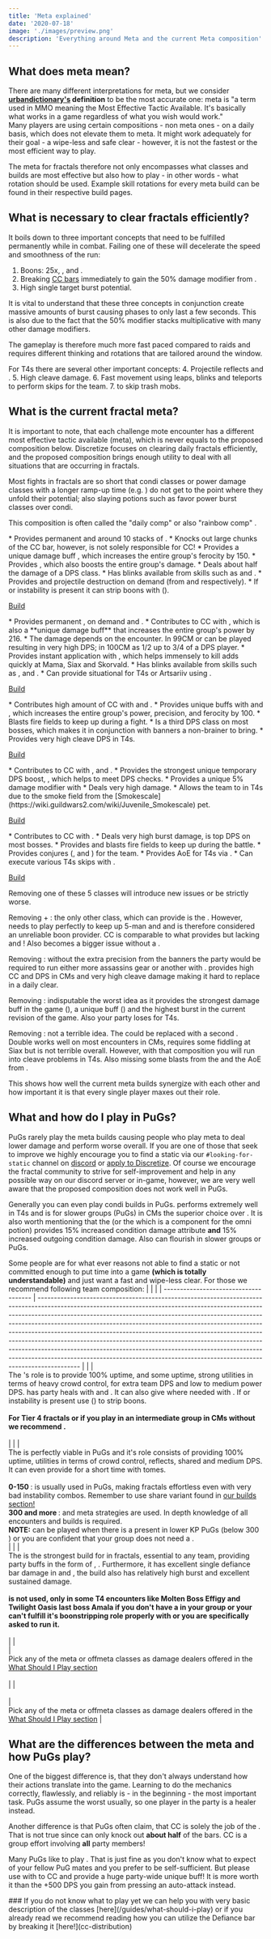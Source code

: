 ```yaml
---
title: 'Meta explained'
date: '2020-07-18'
image: './images/preview.png'
description: 'Everything around Meta and the current Meta composition'
---
```


## What does meta mean? 
There are many different interpretations for meta, but we consider **[urbandictionary's](https://www.urbandictionary.com/define.php?term=meta) definition** to be the most accurate one: meta is "a term used in MMO meaning the Most Effective Tactic Available. It's basically what works in a game regardless of what you wish would work."  
Many players are using certain compositions - non meta ones - on a daily basis, which does not elevate them to meta. It might work adequately for their goal - a wipe-less and safe clear - however, it is not the fastest or the most efficient way to play. 

The meta for fractals therefore not only encompasses what classes and builds are most effective but also how to play - in other words - what rotation should be used. Example skill rotations for every meta build can be found in their respective build pages. 

## What is necessary to clear fractals efficiently?
It boils down to three important concepts that need to be fulfilled permanently while in combat. Failing one of these will decelerate the speed and smoothness of the run:
1. Boons: 25x<Boon name="might"/>, <Boon name="fury"/>, <Boon name="quickness"/> and <Boon name="alacrity"/>.
2. Breaking [CC bars](guides/cc-distribution) immediately to gain the 50% damage modifier from <Effect name="exposed"/>.
3. High single target burst potential.

<Message>
It is vital to understand that these three concepts in conjunction create massive amounts of burst causing phases to only last a few seconds. This is also due to the fact that the 50% <Effect name="exposed"/> modifier stacks multiplicative with many other damage modifiers.

The gameplay is therefore much more fast paced compared to raids and requires different thinking and rotations that are tailored around the <Effect name="exposed"/> window.
</Message>

For T4s there are several other important concepts:
4. Projectile reflects and <Boon name="stability"/>.
5. High cleave damage. 
6. Fast movement using leaps, blinks and teleports to perform skips for the team. 
7. <Effect name="Stealth"/> to skip trash mobs. 

## What is the current fractal meta?

It is important to note, that each challenge mote encounter has a different most effective tactic available (meta), which is never equals to the proposed composition below. Discretize focuses on clearing daily fractals efficiently, and the proposed composition brings enough utility to deal with all situations that are occurring in fractals. 

Most fights in fractals are so short that condi classes or power damage classes with a longer ramp-up time (e.g. <Specialization name="chronomancer"/>) do not get to the point where they unfold their potential; also slaying potions such as <Item name="powerfulpotionofslayingscarletsarmies"/> favor power burst classes over condi. 

This composition is often called the "daily comp" or also "rainbow comp" <Specialization name="weaver" disableText/><Specialization name="Soulbeast" disableText/><Specialization name="Firebrand" disableText/><Specialization name="Renegade" disableText/><Specialization name="Berserker" disableText/>.

<Tabs>
<Tab specialization="Renegade">
* Provides permanent <Boon name="Alacrity"/> and around 10 stacks of <Boon name="might"/>.
* Knocks out large chunks of the CC bar, however, is not solely responsible for CC! 
* Provides a unique damage buff <Trait name="assassinspresence"/>, which increases the entire group's ferocity by 150. 
* Provides <Skill name="soulcleavessummit"/>, which also boosts the entire group's damage. 
* Deals about half the damage of a DPS class. 
* Has blinks available from skills such as <Skill name="phasetraversal"/> and <Skill name="deathstrike"/>.
* Provides <Boon name="Stability"/> and projectile destruction on demand (from <Skill name="Legendary Dwarf stance"/> and <Skill name="Legendary Centaur Stance"/> respectively).
* If <Instability name="No Pain, No Gain"/> or <Instability name="Vengeance"/> instability is present it can strip boons with <Skill name="Banish Enchantment"/> (<Skill name="Legendary Demon stance"/>).

[Build](builds/revenant/hybrid-renegade)
</Tab>

<Tab specialization="firebrand">
* Provides permanent <Boon name="Quickness"/>, on demand <Boon name="Aegis"/> and <Boon name="Resistance"/>.
* Contributes to CC with <Skill name="banesignet"/>, which is also a **unique damage buff** that increases the entire group's power by 216. 
* The damage depends on the encounter. In 99CM <Specialization name="Guardian"/> or <Specialization name="dragonhunter"/> can be played resulting in very high DPS; in 100CM as <Specialization name="Firebrand"/> 1/2 up to 3/4 of a DPS player. 
* Provides instant <Condition name="vulnerability"/> application with <Skill name="swordofjustice"/>, which helps immensely to kill adds quickly at Mama, Siax and Skorvald.
* Has blinks available from skills such as <Skill name="symbol of blades"/>, <Skill name="judges intervention"/> and <Skill name="mercifulintervention"/>.
* Can provide situational <Boon name="stability"/> for T4s or Artsariiv using <Skill name="Stand your ground"/>.

[Build](builds/guardian/hybrid-firebrand)
</Tab>

<Tab specialization="Berserker">
* Contributes high amount of CC with <Skill name="Headbutt"/> and <Skill name="Tremor"/>.
* Provides unique buffs with <Skill name="bannerofdiscipline"/> and <Skill name="bannerofstrength"/>, which increases the entire group's power, precision, and ferocity by 100. 
* Blasts fire fields to keep up <Boon name="might"/> during a fight. 
* Is a third DPS class on most bosses, which makes it in conjunction with banners a non-brainer to bring. 
* Provides very high cleave DPS in T4s. 

[Build](builds/warrior/banner-berserker)
</Tab>

<Tab specialization="Soulbeast">
* Contributes to CC with <Skill id="45743"/>, <Skill name="pointblankshot"/> and <Skill name="pathofscars"/>.
* Provides the strongest unique temporary DPS boost, <Skill name="onewolfpack"/>, which helps to meet DPS checks. 
* Provides a unique 5% damage modifier with <Skill name="frost spirit"/>
* Deals very high damage. 
* Allows the team to <Effect name="stealth"/> in T4s due to the smoke field from the <Skill id="31568" disableText/> [Smokescale](https://wiki.guildwars2.com/wiki/Juvenile_Smokescale) pet.

[Build](builds/ranger/power-soulbeast)
</Tab>

<Tab specialization="weaver">
* Contributes to CC with <Skill name="updraft"/>.
* Deals very high burst damage, is top DPS on most bosses. 
* Provides and blasts fire fields to keep up <Boon name="might"/> during the battle. 
* Provides conjures (<Skill name="conjurelightninghammer"/>, <Skill name="conjurefrostbow"/> and <Skill name="conjurefierygreatsword"/>) for the team.
* Provides AoE <Condition name="blind"/> for T4s via <Skill name="Glyph of storms"/>.
* Can execute various T4s skips with <Skill name="lightningflash"/>.

[Build](builds/elementalist/power-sword-weaver)
</Tab>
</Tabs>

Removing one of these 5 classes will introduce new issues or be strictly worse. 

Removing <Specialization name="Firebrand"/> + <Specialization name="Renegade"/>: the only other class, which can provide <Boon name="Alacrity"/> is the <Specialization name="Chronomancer"/>. However, <Specialization name="Chronomancer"/> needs to play perfectly to keep up 5-man <Boon name="Quickness"/> and <Boon name="alacrity"/> and is therefore considered an unreliable boon provider. CC is comparable to what <Specialization name="Renegade"/> provides but lacking <Skill name="bane signet"/> and <Trait name="assassinspresence"/>! Also <Boon name="Might"/> becomes a bigger issue without a <Specialization name="renegade"/>.

Removing <Specialization name="berserker"/>: without the extra precision from the banners the party would be required to run either more assassins gear or another <Specialization name="soulbeast"/> with <Trait name="spotter"/>. <Specialization name="berserker"/> provides high CC and DPS in CMs and very high cleave damage making it hard to replace in a daily clear. 

Removing <Specialization name="Soulbeast"/>: indisputable the worst idea as it provides the strongest damage buff in the game (<Skill name="onewolfpack"/>), a unique buff (<Skill name="frost spirit"/>) and the highest burst in the current revision of the game. Also your party loses <Effect name="stealth"/> for T4s. 

Removing <Specialization name="weaver"/>: not a terrible idea. The <Specialization name="weaver"/> could be replaced with a second <Specialization name="soulbeast"/>. Double <Specialization name="soulbeast"/> works well on most encounters in CMs, requires some fiddling at Siax but is not terrible overall. However, with that composition you will run into cleave problems in T4s. Also missing some blasts from the <Specialization name="weaver"/> and the AoE <Condition name="blind"/> from <Skill name="sandstorm"/>.

This shows how well the current meta builds synergize with each other and how important it is that every single player maxes out their role.

## What and how do I play in PuGs?

PuGs rarely play the meta builds causing people who play meta to deal lower damage and perform worse overall. If you are one of those that seek to improve we highly encourage you to find a static via our `#looking-for-static` channel on [discord](https://discord.com/invite/G3QDSv) or [apply to Discretize](apply). Of course we encourage the fractal community to strive for self-improvement and help in any possible way on our discord server or in-game, however, we are very well aware that the proposed composition does not work well in PuGs.

Generally you can even play condi builds in PuGs. <Specialization name="firebrand" text="Condi Firebrand"/> performs extremely well in T4s and is for slower groups (PuGs) in CMs the superior choice over <Specialization name="firebrand" text="Power Firebrand"/>. It is also worth mentioning that the <Item id="79722"/> (or the <Item id="79608"/> which is a component for the omni potion) provides 15% increased condition damage attribute **and** 15% increased outgoing condition damage. Also <Specialization name="Chronomancer" text="Power Chronomancer"/> can flourish in slower groups or PuGs.

Some people are for what ever reasons not able to find a static or not committed enough to put time into a game **(which is totally understandable)** and just want a fast and wipe-less clear. For those we recommend following team composition: 
| | |
| ------------------------------------- | ------------------------------------------------------------------------------------------------------------------------------------------------------------------------------------------------------------------------------------------------------------------------------------------------------------------------------------------------------------------------------------------------------------------------------------------------------------------------------------------------------------------------------------------------------------------------------------------------------------------------------------------------------------- |
| <Specialization name="renegade"/> | <br/>The <Specialization name="renegade"/>'s role is to provide 100% <Boon name="alacrity"/> uptime, and some <Boon name="might"/> uptime, strong utilities in terms of heavy crowd control, <Skill name="Soulcleaves Summit"/> for extra team DPS and low to medium power DPS. <Specialization name="renegade"/> has party heals with <Skill name="Soulcleaves Summit"/> and <Skill name="Breakrazors Bastion"/>. It can also give <Boon name="stability"/> where needed with <Skill name="Legendary Dwarf Stance"/>. If <Instability name="No Pain, No Gain"/> or <Instability name="Vengeance"/> instability is present use <Skill name="Banish Enchantment"/> (<Skill name="Legendary Demon stance"/>) to strip boons.<br/><br/>**For Tier 4 fractals or if you play in an intermediate group in CMs without <Specialization name="firebrand" text="Heal Firebrand"/> we recommend <Specialization text="Heal Renegade" name="renegade"/>.**<br/><br/> |
| <Specialization name="firebrand" text="Firebrand"/> | <br/>The <Specialization text="Firebrand" name="firebrand"/> is perfectly viable in PuGs and it's role consists of providing 100% <Boon name="quickness"/> uptime, utilities in terms of crowd control, reflects, shared <Boon name="aegis"/> and medium DPS. It can even provide <Boon name="resistance"/> for a short time with tomes. <br/><br/><Card>**0-150 <Item id="81743"/>**: <Specialization text="Heal Firebrand" name="firebrand"/> is usually used in PuGs, making fractals effortless even with very bad instability combos. Remember to use <Skill name="Bane Signet"/> share variant found in [our builds section!](/builds/guardian/heal-firebrand) <br/>**300 and more <Item id="81743"/>**: <Specialization name="firebrand" text="Power Firebrand"/> and meta strategies are used. In depth knowledge of all encounters and builds is required.<br/> __**NOTE:**__ <Specialization name="firebrand" text="Condi Firebrand"/> can be played when there is a <Specialization name="renegade" text="Heal Renegade"/> present in lower KP PuGs (below 300 <Item id="81743"/>) or you are confident that your group does not need a <Specialization text="Heal Firebrand" name="firebrand"/>.</Card><br/>      |
| <Specialization name="berserker" text="Banner Berserker"/> | <br/>The <Specialization text="Banner Berserker" name="berserker"/> is the strongest build for <Specialization name="warrior"/> in fractals, essential to any team, providing party buffs in the form of <Skill id="14405" profession="warrior"/>, <Skill id="14407" profession="warrior"/>. Furthermore, it has excellent single defiance bar damage in <Skill name="Tremor"/> and <Skill name="Headbutt"/>, the build also has relatively high burst and excellent sustained damage.<br/><br/>**<Specialization name="spellbreaker"/> is not used, only in some T4 encounters like Molten Boss Effigy and Twilight Oasis last boss Amala if you don't have a <Specialization name="Reaper" text="Power Reaper"/> in your group or your <Specialization name="renegade"/> can't fulfill it's boonstripping role properly with <Skill name="Legendary Demon stance" disableText/> or you are specifically asked to run it.**<br/><br/>  |
| <Specialization name="weaver" disableText/><Specialization name="Soulbeast" disableText/><Specialization name="Holosmith" disableText/><br/><Specialization name="firebrand" disableText/><Specialization name="Reaper" disableText/><Specialization name="Dragonhunter" disableText/>  | <br/>Pick any of the meta or offmeta classes as damage dealers offered in the [What Should I Play section](/guides/what-should-i-play)<br/><br/> |
| <br/><Specialization name="weaver" disableText/><Specialization name="Soulbeast" disableText/><Specialization name="Holosmith" disableText/><br/><Specialization name="firebrand" disableText/><Specialization name="Reaper" disableText/><Specialization name="Dragonhunter" disableText/>  | <br/>Pick any of the meta or offmeta classes as damage dealers offered in the [What Should I Play section](/guides/what-should-i-play) |


## What are the differences between the meta and how PuGs play?
One of the biggest difference is, that they don't always understand how their actions translate into the game. Learning to do the mechanics correctly, flawlessly, and reliably is - in the beginning - the most important task. PuGs assume the worst usually, so one player in the party is a healer instead. 

Another difference is that PuGs often claim, that CC is solely the job of the <Specialization name="Renegade"/>. That is not true since <Specialization name="Renegade"/> can only knock out **about half** of the bars. CC is a group effort involving **all** party members!

Many PuGs like to play <Specialization name="Dragonhunter"/>. That is just fine as you don't know what to expect of your fellow PuG mates and you prefer to be self-sufficient. But please use <Skill name="bane signet"/> with <Trait name="perfectinscriptions"/> to CC and provide a huge party-wide unique buff! It is more worth it than the +500 DPS you gain from pressing an auto-attack instead. 

<Divider text="What now?"/>
### If you do not know what to play yet we can help you with very basic description of the classes [here](/guides/what-should-i-play) or if you already read we recommend reading how you can utilize the Defiance bar by breaking it [here!](cc-distribution)
